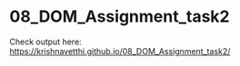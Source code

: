 # 08_DOM_Assignment_task2
Check output here: https://krishnavetthi.github.io/08_DOM_Assignment_task2/
